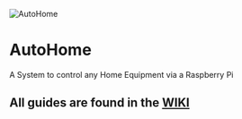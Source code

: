 ![AutoHome](https://pbs.twimg.com/media/ETkrkAfWsAMKYvO?format=jpg)

# AutoHome
A System to control any Home Equipment via a Raspberry Pi

## All guides are found in the [WIKI](https://github.com/rirozizo/AutoHome/wiki)
